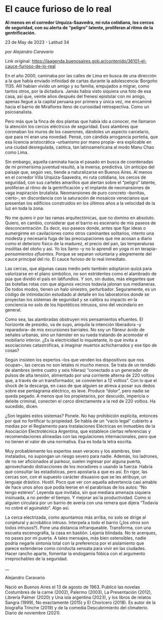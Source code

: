 # El cauce furioso de lo real

**Al menos en el corredor Urquiza-Saavedra, mi ruta cotidiana, los cercos de seguridad, con su alerta de “peligro” latente, proliferan al ritmo de la gentrificación.**

23 de May de 2023 - Latitud 34

_por Alejandro Caravario_

Link original: https://laagenda.buenosaires.gob.ar/contenido/36101-el-cauce-furioso-de-lo-real



En el año 2000, caminaba por las calles de Lima en busca de una dirección a la que había enviado infinidad de cartas durante la adolescencia: Borgoño 1135. Allí habían vivido un amigo y su familia, empujados a migrar, como tantos otros, por la dictadura. Jamás había visto siquiera una foto de esa casa, así que, veinte años después del frenesí epistolar con mi amigo, apenas llegué a la capital peruana por primera y única vez, me encaminé hacia el barrio de Miraflores lleno de curiosidad retrospectiva. Como un psicoanalista.




Pero más que la finca de dos plantas que había ido a conocer, me llamaron la atención los cercos eléctricos de seguridad. Esos alambres que coronaban los muros de los caserones, dándoles un aspecto carcelario, que para mí eran una novedad. Pensé, con cándida arrogancia porteña, que esa licencia aristocrática –urbanismo por mano propia– era explicable en una ciudad desregulada, caótica, tan latinoamericana al modo Manu Chao como Lima.




Sin embargo, aquella caminata hacia el pasado en busca de coordenadas de mi primerísima juventud resultó, a la inversa, predictiva. Un anticipo del paisaje que, según veo, tiende a naturalizarse en Buenos Aires. Al menos en el corredor Villa Urquiza-Saavedra, mi ruta cotidiana, los cercos de seguridad, con sus carteles amarillos que alertan sobre el “peligro” latente, proliferan al ritmo de la gentrificación y el implante de neomansiones de vaga inspiración brutalista. Neomansiones de puro concreto –bonitas, cierto–, en discordancia con la saturación de mosaicos venecianos que presentan los edificios construidos en los últimos años a la velocidad de la luz en toda la zona.




No me quiero ir por las ramas arquitectónicas, que no domino en absoluto. Quiero, en cambio, considerar que el barrio es escenario de mis paseos de desconcentración. Es decir, eso paseos donde, antes que fijar ideas o sumergirme en cavilaciones como otros caminantes solitarios, intento una modesta y necesaria fuga de las preocupaciones que me acosan a diario como el deterioro físico de la madurez, el precio del pan, las temperaturas insólitas del otoño y así. Yo los llamo –y no lo aprendí en yoga ni en terapia– *pensamientos efluentes*. Porque se separan voluntaria y alegremente del cauce principal del río. El cauce furioso de lo real inmediato.




Las cercas, que algunas casas medio pelo también adoptaron quizá para valorizarse en el plano simbólico, no son estridentes como el alambrado de púa que dividió el país en latifundios. Y son, sin dudas, más elegantes que las botellas rotas con que algunos vecinos todavía jalonan sus medianeras. De todos modos, tienen un halo siniestro, perturbador. Seguramente, es un código de intimidación estudiado al detalle en los laboratorios donde se proyectan los sistemas de seguridad y se calibra su impacto en la conciencia no solo de los hipotéticos intrusos, sino del vecindario en general.




Como sea, las alambradas obstruyen mis pensamientos efluentes. El horizonte de presidio, va de suyo, aniquila la intención liberadora –y reparadora– de mis excursiones barriales. No soy un flâneur ávido de señales urbanas, sino un hámster en su rueda tratando de acomodar el mobiliario interior. ¿Es la electricidad lo inquietante, lo que invita a asociaciones catastróficas, a imaginar muertos achicharrados y ese tipo de cosas?




Según insisten los expertos –los que venden los dispositivos que nos ocupan–, las cercas no son letales ni mucho menos. Se trata de un tendido de alambres (entre cuatro y seis hileras) “conectado a un generador de pulsos de alta tensión, alimentado por una corriente alterna de 220 voltios que, a través de un transformador, se convierten a 12 voltios”. Con lo que el shock de la descarga, en caso de que alguien se atreva a posar sus dedos sobre ese pentagrama eléctrico, es leve. Produce “dolor”, pero nadie se queda pegado. A menos que los propietarios, por descuido, impericia o deleite criminal, conecten el cerco directamente a la red de 220 voltios. Ha sucedido, dicen.




¿Son legales estos sistemas? Ponele. No hay prohibición explícita, entonces por qué no fortificar tu propiedad. Se habla de un “vacío legal” cubierto a medias por el Reglamento para Instalaciones Eléctricas en Inmuebles de la Asociación Electrotécnica Argentina, que establece ciertas referencias y recomendaciones alineadas con las regulaciones internacionales, pero que no tienen el valor de una normativa. Esa es toda la letra escrita.




Muy probablemente los expertos sean veraces y los alambres, bien instalados, no supongan un riesgo severo para nadie. Además, los ladrones, de no ser aficionados al parkour, suelen ingresar por alguna puerta, aprovechando distracciones de los moradores o usando la fuerza. Habría que consultar las estadísticas, pero apostaría a que es así. En rigor, las cercas son, con el supuesto carácter disuasivo que se les atribuye, un lenguaje drástico. Hostil. Poco que ver con aquella advertencia casi amable de hace unos años que podía leerse en el parabrisas de los autos: “No tengo estéreo”. Leyenda que invitaba, sin que mediara amenaza siquiera insinuada, a no perder el tiempo. Y mejorar así la productividad. Como si alguien circulara por un barrio de avería con una remera que dijera “Todavía no cobré el aguinaldo”. Algo así.




La cerca electrizada, como apuntamos más arriba, no solo se dirige al conjetural y acrobático intruso. Interpela a todo el barrio (¿los *otros* son todos intrusos?). Pone una distancia infranqueable. Transforma, con una escueta escenografía, la casa en bastión. Lejanía blindada. No te acerques, no pases por mi puerta. A tales mensajes, más bien ostensibles, nadie podría negarle sintonía total con la preferencia por el aislamiento que parece extenderse como conducta sensata para vivir en las ciudades. Hacer rancho aparte, fomentar la endogamia fóbica con el argumento irreprochables de la seguridad.




\_\_




Alejandro Caravario




Nació en Buenos Aires el 13 de agosto de 1963. Publicó las novelas Costumbres de la carne (2002), Palermo (2003), La Presentación (2012), Librería Palmer (2020) y Una isla argentina (2023), y los libros de relatos Sangra (1999), No exactamente (2015) y El Choricero (2018). Es autor de la biografía Trinche (2019) y de la comedia Descubrimiento del climaterio. Diario de noviembre (2021).



